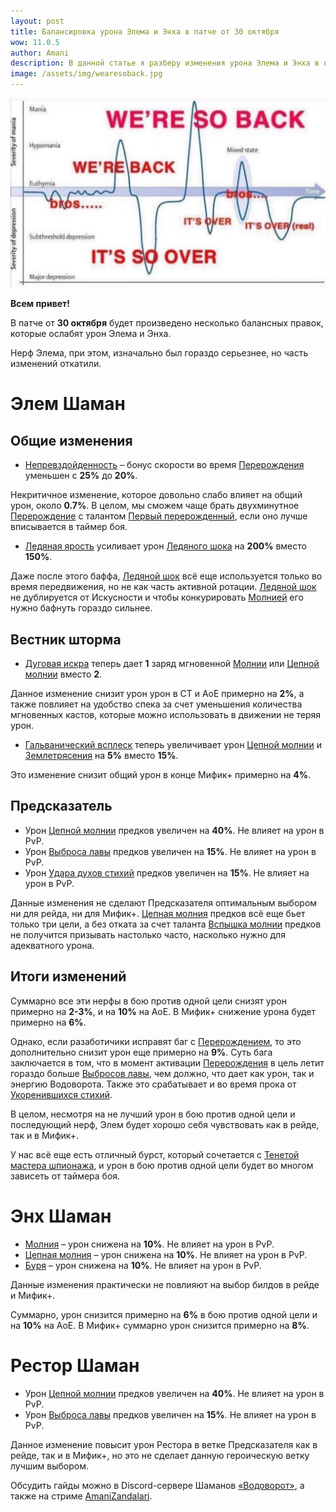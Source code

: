 ```yaml
---    
layout: post
title: Балансировка урона Элема и Энха в патче от 30 октября
wow: 11.0.5
author: Amani
description: В данной статье я разберу изменения урона Элема и Энха в патче от 30 октября и как они повлияют на выбор билдов и эффективность специализаций.
image: /assets/img/wearesoback.jpg
---
```



<p align="center">
    <img src="/assets/img/wearesoback.jpg"> 
</p>

**Всем привет!**

В патче от **30 октября** будет произведено несколько балансных правок, которые ослабят урон Элема и Энха. 

Нерф Элема, при этом, изначально был гораздо серьезнее, но часть изменений откатили. 

# Элем Шаман

## Общие изменения


* [Непревздойденность](https://www.wowhead.com/ru/spell=462443) – бонус скорости во время [Перерождения](https://www.wowhead.com/ru/spell=114050/) уменьшен с **25%** до **20%**.

<p></p>

Некритичное изменение, которое довольно слабо влияет на общий урон, около **0.7%**. В целом, мы сможем чаще брать двухминутное [Перерождение](https://www.wowhead.com/ru/spell=114050/) с талантом [Первый перерожденный](https://www.wowhead.com/ru/spell=462440/), если оно лучше вписывается в таймер боя.


<p></p>

* [Ледяная ярость](https://ru.wowhead.com/spell=462816) усиливает урон [Ледяного шока](https://ru.wowhead.com/spell=196840) на **200%** вместо **150%**.

<p></p>

Даже после этого баффа, [Ледяной шок](https://ru.wowhead.com/spell=196840) всё еще используется только во время передвижения, но не как часть активной ротации. [Ледяной шок](https://ru.wowhead.com/spell=196840) не дублируется от Искусности и чтобы конкурировать [Молнией](https://ru.wowhead.com/spell=188196) его нужно бафнуть гораздо сильнее.


## Вестник шторма

* [Дуговая искра](https://www.wowhead.com/ru/spell=455096/) теперь дает **1** заряд мгновенной [Молнии](https://ru.wowhead.com/spell=188196) или [Цепной молнии](https://www.wowhead.com/ru/spell=188443) вместо **2**.

<p></p>

Данное изменение снизит урон урон в СТ и АоЕ примерно на **2%**, а также повлияет на удобство спека за счет уменьшения количества мгновенных кастов, которые можно использовать в движении не теряя урон.

<p></p>


* [Гальванический всплеск](https://www.wowhead.com/ru/spell=454919/) теперь увеличивает урон [Цепной молнии](https://www.wowhead.com/ru/spell=188443) и [Землетрясения](https://ru.wowhead.com/spell=61882) на **5%** вместо **15%**.

<p></p>

Это изменение снизит общий урон в конце Мифик+ примерно на **4%**.


## Предсказатель

* Урон [Цепной молнии](https://www.wowhead.com/ru/spell=188443) предков увеличен на **40%**. Не влияет на урон в PvP.
* Урон [Выброса лавы](https://www.wowhead.com/ru/spell=51505) предков увеличен на **15%**. Не влияет на урон в PvP.
* Урон [Удара духов стихий](https://www.wowhead.com/ru/spell=117014) предков увеличен на **15%**. Не влияет на урон в PvP.

<p></p>

Данные изменения не сделают Предсказателя оптимальным выбором ни для рейда, ни для Мифик+. [Цепная молния](https://www.wowhead.com/ru/spell=188443) предков всё еще бьет только три цели, а без отката за счет таланта [Вспышка молнии](https://www.wowhead.com/ru/spell=381936) предков не получится призывать настолько часто, насколько нужно для адекватного урона.


## Итоги изменений

Суммарно все эти нерфы в бою против одной цели снизят урон примерно на **2-3%**, и на **10%** на АоЕ. В Мифик+ снижение урона будет примерно на **6%**.

Однако, если разаботичики исправят баг с [Перерождением](https://www.wowhead.com/ru/spell=114050/), то это дополнительно снизит урон еще примерно на **9%**. Суть бага заключается в том, что в момент активации [Перерождения](https://www.wowhead.com/ru/spell=114050/) в цель летит гораздо больше [Выбросов лавы](https://www.wowhead.com/ru/spell=51505), чем должно, что дает как урон, так и энергию Водоворота. Также это срабатывает и во время прока от [Укоренившихся стихий](https://www.wowhead.com/ru/spell=378270).
 
В целом, несмотря на не лучший урон в бою против одной цели и последующий нерф, Элем будет хорошо себя чувствовать как в рейде, так и в Мифик+. 

У нас всё еще есть отличный бурст, который сочетается с [Тенетой мастера шпионажа](https://www.wowhead.com/ru/item=220202/%D1%82%D0%B5%D0%BD%D0%B5%D1%82%D0%B0-%D0%BC%D0%B0%D1%81%D1%82%D0%B5%D1%80%D0%B0-%D1%88%D0%BF%D0%B8%D0%BE%D0%BD%D0%B0%D0%B6%D0%B0?bonus=7981:11143:5878:10299), и урон в бою против одной цели будет во многом зависеть от таймера боя.




# Энх Шаман


* [Молния](https://ru.wowhead.com/spell=188196) – урон снижена на **10%**. Не влияет на урон в PvP.
* [Цепная молния](https://www.wowhead.com/ru/spell=188443) – урон снижена на **10%**. Не влияет на урон в PvP.
* [Буря](https://www.wowhead.com/ru/spell=454009) – урон снижена на **10%**. Не влияет на урон в PvP.

<p></p>

Данные изменения практически не повлияют на выбор билдов в рейде и Мифик+. 

Суммарно, урон снизится примерно на **6%** в бою против одной цели и на **10%** на АоЕ. В Мифик+ суммарно урон снизится примерно на **8%**.


# Рестор Шаман

* Урон [Цепной молнии](https://www.wowhead.com/ru/spell=188443) предков увеличен на **40%**. Не влияет на урон в PvP.
* Урон [Выброса лавы](https://www.wowhead.com/ru/spell=51505) предков увеличен на **15%**. Не влияет на урон в PvP.

<p></p>

Данное изменение повысит урон Рестора в ветке Предсказателя как в рейде, так и в Мифик+, но это не сделает данную героическую ветку лучшим выбором.


<p></p>

Обсудить гайды можно в Discord-сервере Шаманов [«Водоворот»](https://discord.gg/vodovorot), а также на стриме [AmaniZandalari](https://www.twitch.tv/amanizandalari).
